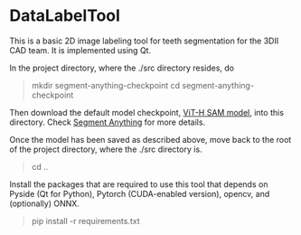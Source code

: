 # DataLabelTool

This is a basic 2D image labeling tool for teeth segmentation for the 3DII CAD team. It is implemented using Qt.

In the project directory, where the ./src directory resides, do
> mkdir segment-anything-checkpoint
> cd segment-anything-checkpoint

Then download the default model checkpoint, [ViT-H SAM model](https://dl.fbaipublicfiles.com/segment_anything/sam_vit_h_4b8939.pth), into this directory.
Check [Segment Anything](https://github.com/facebookresearch/segment-anything) for more details.

Once the model has been saved as described above, move back to the root of the project directory, where the ./src directory is.
> cd ..

Install the packages that are required to use this tool that depends on Pyside (Qt for Python), Pytorch (CUDA-enabled version), opencv, and (optionally) ONNX.
> pip install -r requirements.txt